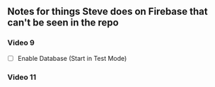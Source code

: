 ## Notes for things Steve does on Firebase that can't be seen in the repo

### Video 9

- [ ] Enable Database (Start in Test Mode)

### Video 11
